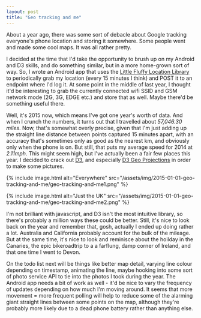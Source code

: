 ```yaml
---
layout: post
title: "Geo tracking and me"
---
```


About a year ago, there was some sort of debacle about Google tracking everyone's phone location and storing it
somewhere. Some people went and made some cool maps. It was all rather pretty.

I decided at the time that I'd take the opportunity to brush up on my Android and D3 skills, and do something similar,
but in a more home-grown sort of way. So, I wrote an Android app that uses
the [Little Fluffy Location Library](https://code.google.com/p/little-fluffy-location-library/) to periodically grab my
location (every 15 minutes I think) and POST it to an endpoint where I'd log it. At some point in the middle of last
year, I thought it'd be interesting to grab the currently connected wifi SSID and GSM network mode (2G, 3G, EDGE etc.)
and store that as well. Maybe there'd be something useful there.

Well, it's 2015 now, which means I've got one year's worth of data. And when I crunch the numbers, it turns out that I
travelled about *57,046.30 miles*. Now, that's somewhat overly precise, given that I'm just adding up the straight line
distance between points captured 15 minutes apart, with an accuracy that's sometimes only as good as the nearest km, and
obviously only when the phone is on. But still, that puts my average speed for 2014 at *2.11mph*. This might seem high,
but I've actually been a fair few places this year. I decided to crack out [D3](http://d3js.org/), and
especially [D3 Geo Projections](https://github.com/mbostock/d3/wiki/Geo-Projections) in order to make some pictures.

{% include image.html alt="Everywhere" src="/assets/img/2015-01-01-geo-tracking-and-me/geo-tracking-and-me1.png" %}

{% include image.html alt="Just the UK" src="/assets/img/2015-01-01-geo-tracking-and-me/geo-tracking-and-me2.png" %}

I'm not brilliant with javascript, and D3 isn't the most intuitive library, so there's probably a million ways these
could be better. Still, it's nice to look back on the year and remember that, gosh, actually I ended up doing rather a
lot. Australia and California probably account for the bulk of the mileage. But at the same time, it's nice to look and
reminisce about the hoilday in the Canaries, the epic bikeroadtrip to a a farflung, damp corner of Ireland, and that one
time I went to Devon.

On the todo list next will be things like better map detail, varying line colour depending on timestamp, animating the
line, maybe hooking into some sort of photo service API to tie into the photos I took during the year. The Android app
needs a bit of work as well - it'd be nice to vary the frequency of updates depending on how much I'm moving around. It
seems that more movement = more frequent polling will help to reduce some of the alarming giant straight lines between
some points on the map, although they're probably more likely due to a dead phone battery rather than anything else.
